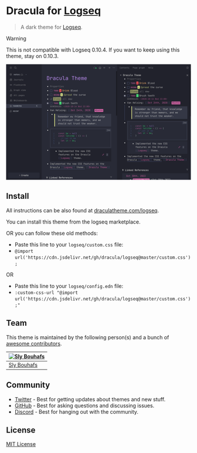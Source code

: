 # Dracula for [Logseq](http://logseq.com)

> A dark theme for [Logseq](http://logseq.com).

> [!WARNING]
> This is not compatible with Logseq 0.10.4. If you want to keep using this theme, stay on 0.10.3.

![Screenshot](./screenshot.png)

## Install

All instructions can be also found at [draculatheme.com/logseq](https://draculatheme.com/logseq).

You can install this theme from the logseq marketplace.

OR you can follow these old methods:

- Paste this line to your `logseq/custom.css` file:
- `@import url('https://cdn.jsdelivr.net/gh/dracula/logseq@master/custom.css');`

OR

- Paste this line to your `logseq/config.edn` file:
- `:custom-css-url "@import url('https://cdn.jsdelivr.net/gh/dracula/logseq@master/custom.css');"`

## Team

This theme is maintained by the following person(s) and a bunch of [awesome contributors](https://github.com/slybouhafs/logseq-dracula/graphs/contributors).

| [![Sly Bouhafs](https://github.com/slybouhafs.png?size=100)](https://github.com/slybouhafs) |
| ------------------------------------------------------------------------------------------- |
| [Sly Bouhafs](https://github.com/slybouhafs)                                                |

## Community

- [Twitter](https://twitter.com/draculatheme) - Best for getting updates about themes and new stuff.
- [GitHub](https://github.com/dracula/dracula-theme/discussions) - Best for asking questions and discussing issues.
- [Discord](https://draculatheme.com/discord-invite) - Best for hanging out with the community.

## License

[MIT License](./LICENSE)
